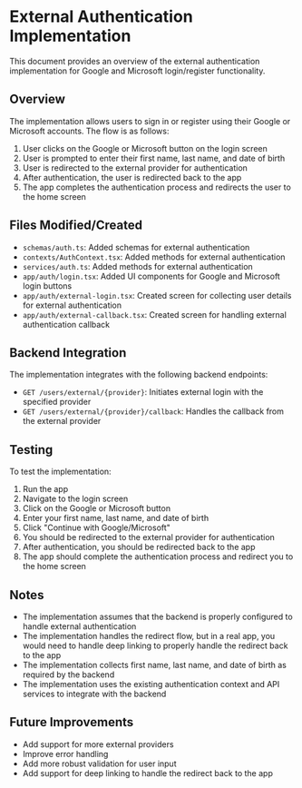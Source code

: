 # External Authentication Implementation

This document provides an overview of the external authentication implementation for Google and Microsoft login/register functionality.

## Overview

The implementation allows users to sign in or register using their Google or Microsoft accounts. The flow is as follows:

1. User clicks on the Google or Microsoft button on the login screen
2. User is prompted to enter their first name, last name, and date of birth
3. User is redirected to the external provider for authentication
4. After authentication, the user is redirected back to the app
5. The app completes the authentication process and redirects the user to the home screen

## Files Modified/Created

- `schemas/auth.ts`: Added schemas for external authentication
- `contexts/AuthContext.tsx`: Added methods for external authentication
- `services/auth.ts`: Added methods for external authentication
- `app/auth/login.tsx`: Added UI components for Google and Microsoft login buttons
- `app/auth/external-login.tsx`: Created screen for collecting user details for external authentication
- `app/auth/external-callback.tsx`: Created screen for handling external authentication callback

## Backend Integration

The implementation integrates with the following backend endpoints:

- `GET /users/external/{provider}`: Initiates external login with the specified provider
- `GET /users/external/{provider}/callback`: Handles the callback from the external provider

## Testing

To test the implementation:

1. Run the app
2. Navigate to the login screen
3. Click on the Google or Microsoft button
4. Enter your first name, last name, and date of birth
5. Click "Continue with Google/Microsoft"
6. You should be redirected to the external provider for authentication
7. After authentication, you should be redirected back to the app
8. The app should complete the authentication process and redirect you to the home screen

## Notes

- The implementation assumes that the backend is properly configured to handle external authentication
- The implementation handles the redirect flow, but in a real app, you would need to handle deep linking to properly handle the redirect back to the app
- The implementation collects first name, last name, and date of birth as required by the backend
- The implementation uses the existing authentication context and API services to integrate with the backend

## Future Improvements

- Add support for more external providers
- Improve error handling
- Add more robust validation for user input
- Add support for deep linking to handle the redirect back to the app